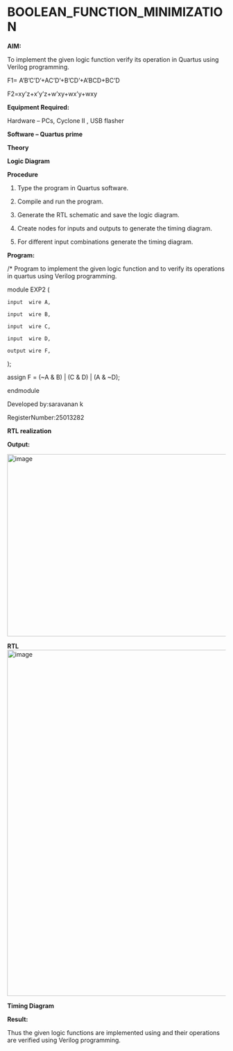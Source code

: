 # BOOLEAN_FUNCTION_MINIMIZATION

**AIM:**

To implement the given logic function verify its operation in Quartus using Verilog programming.

F1= A’B’C’D’+AC’D’+B’CD’+A’BCD+BC’D 

F2=xy’z+x’y’z+w’xy+wx’y+wxy

**Equipment Required:**

Hardware – PCs, Cyclone II , USB flasher

**Software – Quartus prime**

**Theory**

**Logic Diagram**

**Procedure**

1.	Type the program in Quartus software.

2.	Compile and run the program.

3.	Generate the RTL schematic and save the logic diagram.

4.	Create nodes for inputs and outputs to generate the timing diagram.

5.	For different input combinations generate the timing diagram.


**Program:**

/* Program to implement the given logic function and to verify its operations in quartus using Verilog programming. 


module EXP2 (


    input  wire A,
    
    input  wire B,
    
    input  wire C,

    input  wire D,
    
    output wire F,
    
);


assign F = (~A & B) | (C & D) | (A & ~D);


endmodule




Developed by:saravanan k

RegisterNumber:25013282


**RTL realization**

**Output:**

<img width="813" height="420" alt="image" src="https://github.com/user-attachments/assets/75002ffe-127b-4e69-b667-865358c01b16" />


**RTL**
<img width="1231" height="798" alt="image" src="https://github.com/user-attachments/assets/c0a1e681-bb01-4ae9-8bde-3261d6e30ce4" />


**Timing Diagram**

**Result:**

Thus the given logic functions are implemented using and their operations are verified using Verilog programming.

